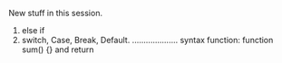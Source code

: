 New stuff in this session.
1. else if
2. switch, Case, Break, Default.
....................
syntax function: function sum() {} and return